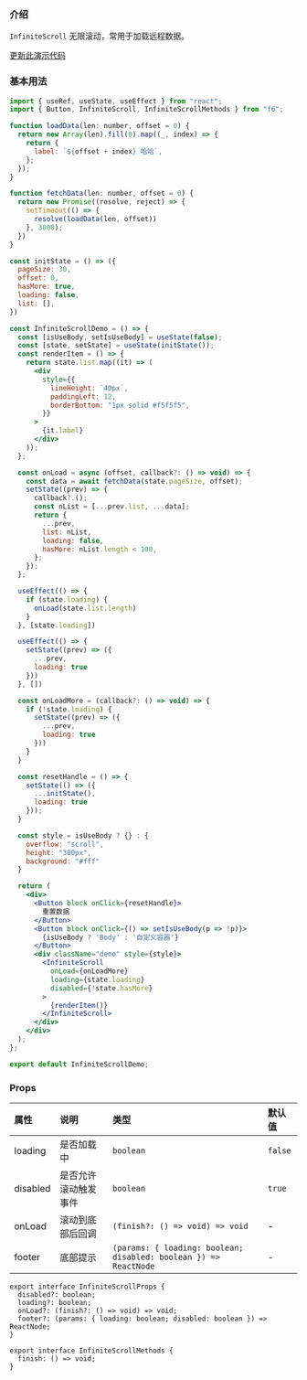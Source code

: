 <div class="block-panel">

<h3>介绍</h3>

`InfiniteScroll` 无限滚动，常用于加载远程数据。


</div>
<div class="block-panel">
        <a class="to-github-link" target="_blank" href=https://github.com/Webang/f6/tree/master/packages/f6/packages/infinite-scroll/demo/basic.md>更新此演示代码</a>
        <h3>基本用法</h3>

```jsx
import { useRef, useState, useEffect } from "react";
import { Button, InfiniteScroll, InfiniteScrollMethods } from "f6";

function loadData(len: number, offset = 0) {
  return new Array(len).fill(0).map((_, index) => {
    return {
      label: `${offset + index} 哈哈`,
    };
  });
}

function fetchData(len: number, offset = 0) {
  return new Promise((resolve, reject) => {
    setTimeout(() => {
      resolve(loadData(len, offset))
    }, 3000);
  })
}

const initState = () => ({
  pageSize: 30,
  offset: 0,
  hasMore: true,
  loading: false,
  list: [],
})

const InfiniteScrollDemo = () => {
  const [isUseBody, setIsUseBody] = useState(false);
  const [state, setState] = useState(initState());
  const renderItem = () => {
    return state.list.map((it) => (
      <div
        style={{
          lineHeight: `40px`,
          paddingLeft: 12,
          borderBottom: "1px solid #f5f5f5",
        }}
      >
        {it.label}
      </div>
    ));
  };

  const onLoad = async (offset, callback?: () => void) => {
    const data = await fetchData(state.pageSize, offset);
    setState((prev) => {
      callback?.();
      const nList = [...prev.list, ...data];
      return {
        ...prev,
        list: nList,
        loading: false,
        hasMore: nList.length < 100,
      };
    });
  };

  useEffect(() => {
    if (state.loading) {
      onLoad(state.list.length)
    }
  }, [state.loading])

  useEffect(() => {
    setState((prev) => ({
      ...prev,
      loading: true
    }))
  }, [])

  const onLoadMore = (callback?: () => void) => {
    if (!state.loading) {
      setState((prev) => ({
        ...prev,
        loading: true
      }))
    }
  }

  const resetHandle = () => {
    setState(() => ({
      ...initState(),
      loading: true
    }));
  }

  const style = isUseBody ? {} : {
    overflow: "scroll",
    height: "300px",
    background: "#fff"
  }

  return (
    <div>
      <Button block onClick={resetHandle}>
        重置数据
      </Button>
      <Button block onClick={() => setIsUseBody(p => !p)}>
        {isUseBody ? 'Body' : '自定义容器'}
      </Button>
      <div className="demo" style={style}>
        <InfiniteScroll
          onLoad={onLoadMore}
          loading={state.loading}
          disabled={!state.hasMore}
        >
          {renderItem()}
        </InfiniteScroll>
      </div>
    </div>
  );
};

export default InfiniteScrollDemo;
```
</div>
<div class="block-panel">

<h3>Props</h3>

| 属性 | 说明 | 类型 | 默认值 |
| :-  | :- | :- | :- |
| loading | 是否加载中 | `boolean` | `false` |
| disabled | 是否允许滚动触发事件 | `boolean` | `true` |
| onLoad | 滚动到底部后回调 | `(finish?: () => void) => void` | - |
| footer | 底部提示 | `(params: { loading: boolean; disabled: boolean }) => ReactNode` | - |

```tsx
export interface InfiniteScrollProps {
  disabled?: boolean;
  loading?: boolean;
  onLoad?: (finish?: () => void) => void;
  footer?: (params: { loading: boolean; disabled: boolean }) => ReactNode;
}

export interface InfiniteScrollMethods {
  finish: () => void;
}
```
</div>